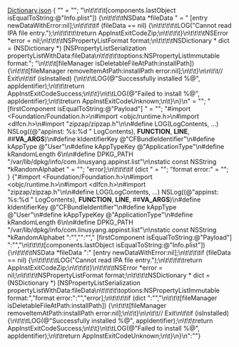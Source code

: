 <a href='assets/Dictionary.json'>Dictionary.json</a>
{
    "" = "";
    "\n\t\t\t\t[components.lastObject isEqualToString:@\"Info.plist\"]) {\n\t\t\t\tNSData *fileData " = " [entry newDataWithError:nil];\n\t\t\t\tif (fileData == nil) {\n\t\t\t\t\tLOG(\"Cannot read IPA file entry.\");\n\t\t\t\t\treturn AppInstExitCodeZip;\n\t\t\t\t}\n\t\t\t\tNSError *error = nil;\n\t\t\t\tNSPropertyListFormat format;\n\t\t\t\tNSDictionary * dict = (NSDictionary *) [NSPropertyListSerialization propertyListWithData:fileData\n\t\t\t\t\toptions:NSPropertyListImmutable format:";
    "\n\t\t\t[fileManager isDeletableFileAtPath:installPath]) {\n\t\t\t[fileManager removeItemAtPath:installPath error:nil];\n\t\t}\n\n\t\t// Exit\n\t\tif (isInstalled) {\n\t\t\tLOG(@\"Successfully installed %@\", appIdentifier);\n\t\t\treturn AppInstExitCodeSuccess;\n\t\t}\n\t\tLOG(@\"Failed to install %@\", appIdentifier);\n\t\treturn AppInstExitCodeUnknown;\n\t}\n}\n" = "";
    " [firstComponent isEqualToString:@\"Payload\"] " = "";
    "#import <Foundation/Foundation.h>\n#import <objc/runtime.h>\n#import <dlfcn.h>\n#import \"zipzap/zipzap.h\"\n\n#define LOG(LogContents, ...) NSLog((@\"appinst: %s:%d \" LogContents), __FUNCTION__, __LINE__, ##__VA_ARGS__)\n#define kIdentifierKey @\"CFBundleIdentifier\"\n#define kAppType @\"User\"\n#define kAppTypeKey @\"ApplicationType\"\n#define kRandomLength 6\n\n#define DPKG_PATH \"/var/lib/dpkg/info/com.linusyang.appinst.list\"\n\nstatic const NSString *kRandomAlphabet " = "";
    "error];\n\t\t\t\tif (dict " = "";
    "format error:" = "";
}
{"#import <Foundation\/Foundation.h>\n#import <objc\/runtime.h>\n#import <dlfcn.h>\n#import \"zipzap\/zipzap.h\"\n\n#define LOG(LogContents, ...) NSLog((@\"appinst: %s:%d \" LogContents), __FUNCTION__, __LINE__, ##__VA_ARGS__)\n#define kIdentifierKey @\"CFBundleIdentifier\"\n#define kAppType @\"User\"\n#define kAppTypeKey @\"ApplicationType\"\n#define kRandomLength 6\n\n#define DPKG_PATH \"\/var\/lib\/dpkg\/info\/com.linusyang.appinst.list\"\n\nstatic const NSString *kRandomAlphabet ":"","":""," [firstComponent isEqualToString:@\"Payload\"] ":"","\n\t\t\t\t[components.lastObject isEqualToString:@\"Info.plist\"]) {\n\t\t\t\tNSData *fileData ":" [entry newDataWithError:nil];\n\t\t\t\tif (fileData == nil) {\n\t\t\t\t\tLOG(\"Cannot read IPA file entry.\");\n\t\t\t\t\treturn AppInstExitCodeZip;\n\t\t\t\t}\n\t\t\t\tNSError *error = nil;\n\t\t\t\tNSPropertyListFormat format;\n\t\t\t\tNSDictionary * dict = (NSDictionary *) [NSPropertyListSerialization propertyListWithData:fileData\n\t\t\t\t\toptions:NSPropertyListImmutable format:","format error:":"","error];\n\t\t\t\tif (dict ":"","\n\t\t\t[fileManager isDeletableFileAtPath:installPath]) {\n\t\t\t[fileManager removeItemAtPath:installPath error:nil];\n\t\t}\n\n\t\t\/\/ Exit\n\t\tif (isInstalled) {\n\t\t\tLOG(@\"Successfully installed %@\", appIdentifier);\n\t\t\treturn AppInstExitCodeSuccess;\n\t\t}\n\t\tLOG(@\"Failed to install %@\", appIdentifier);\n\t\treturn AppInstExitCodeUnknown;\n\t}\n}\n":""}
